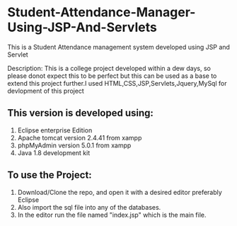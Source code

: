 # Student-Attendance-Manager-Using-JSP-And-Servlets
This is a Student Attendance management system developed using JSP and Servlet 

Description:
  This is a college project developed within a dew days, so please donot expect this to be perfect but this can be used as a base to extend   this project further.I used HTML,CSS,JSP,Servlets,Jquery,MySql for devlopment of this project
  
## This version is developed using:
   1. Eclipse enterprise Edition
   2. Apache tomcat version 2.4.41 from xampp
   3. phpMyAdmin version 5.0.1 from xampp
   4. Java 1.8 development kit
   
## To use the Project:
  1. Download/Clone the repo, and open it with a desired editor preferably Eclipse
  2. Also import the sql file into any of the databases.
  3. In the editor run the file named "index.jsp" which is the main file.
  
   
